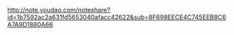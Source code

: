 http://note.youdao.com/noteshare?id=1b7592ac2a631fd5653040afacc42622&sub=8F698EECE4C745EEB8C6A7A9D1880A66